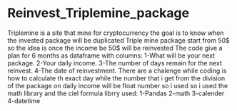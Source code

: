 # Reinvest_Triplemine_package
Triplemine  is a site that mine for cryptocurrency the goal is to know when the invested package will be duplicated 
Triple mine package start from 50$ so the idea is once the income be 50$ will be reinvested 
The code give a plan for 6 months as dataframe with columns:
1-What will be your next package.
2-Your daily income.
3-The number of days remain for the next reinvest.
4-The date of reinvestment.
There are a chalenge while coding is how to calculate th exact day while the number that i get from the  division of the package on daily income will be float number 
so i used so i used the math library and the ciel formula
librry used:
1-Pandas
2-math
3-calender
4-datetime
